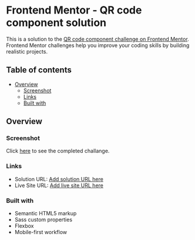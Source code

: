 # Frontend Mentor - QR code component solution
 
This is a solution to the [QR code component challenge on Frontend Mentor](https://www.frontendmentor.io/challenges/qr-code-component-iux_sIO_H). Frontend Mentor challenges help you improve your coding skills by building realistic projects. 

## Table of contents

- [Overview](#overview)
  - [Screenshot](#screenshot)
  - [Links](#links)
  - [Built with](#built-with)


## Overview

### Screenshot

Click [here](./Screenshot%202022-05-25%20at%2023-13-45%20Frontend%20Mentor%20QR%20code%20component.png) to see the completed challange.


### Links

- Solution URL: [Add solution URL here](https://github.com/inaveentata/QR-code-component)
- Live Site URL: [Add live site URL here](https://your-live-site-url.com)


### Built with

- Semantic HTML5 markup
- Sass custom properties
- Flexbox
- Mobile-first workflow











